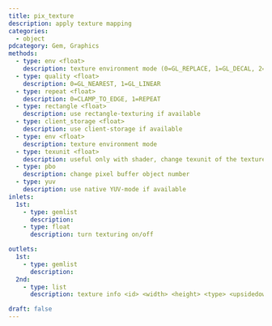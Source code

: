 ```yaml
---
title: pix_texture
description: apply texture mapping
categories:
  - object
pdcategory: Gem, Graphics
methods:
  - type: env <float>
    description: texture environment mode (0=GL_REPLACE, 1=GL_DECAL, 2=GL_BLEND, 3=GL_ADD, 4=GL_COMBINE, >4=GL_MODULATE)
  - type: quality <float>
    description: 0=GL_NEAREST, 1=GL_LINEAR
  - type: repeat <float>
    description: 0=CLAMP_TO_EDGE, 1=REPEAT
  - type: rectangle <float>
    description: use rectangle-texturing if available
  - type: client_storage <float>
    description: use client-storage if available
  - type: env <float>
    description: texture environment mode
  - type: texunit <float>
    description: useful only with shader, change texunit of the texture
  - type: pbo
    description: change pixel buffer object number
  - type: yuv
    description: use native YUV-mode if available
inlets:
  1st:
    - type: gemlist
      description:
    - type: float
      description: turn texturing on/off

outlets:
  1st:
    - type: gemlist
      description:
  2nd:
    - type: list
      description: texture info <id> <width> <height> <type> <upsidedown flag>

draft: false
---
```


